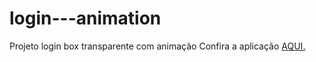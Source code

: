 # login---animation

Projeto login box transparente com animação
Confira a aplicação <a href="https://github.com/wandersondefariasprogramador/">AQUI.</a>

